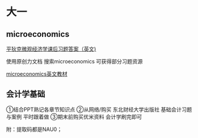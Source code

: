 # 大一

## microeconomics



[平狄克微观经济学课后习题答案（英文)](https://m.doc88.com/p-17285540854.html)

使用原创力文档 搜索microeconomics 可获得部分习题资源

[microeconomics英文教材](https://pan.baidu.com/s/1PFXB9hDs_J9eojoAfg-mBA) 





## 会计学基础



①结合PPT熟记各章节知识点
②从网络/购买 东北财经大学出版社 基础会计习题与案例  平时跟着做
③期末前购买优米资料 会计学刷完即可



附：提取码都是NAU0；
